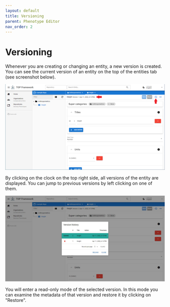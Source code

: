 ```yaml
---
layout: default
title: Versioning
parent: Phenotype Editor
nav_order: 2
---
```


# Versioning
Whenever you are creating or changing an entity, a new version is created. You can see the current version of an entity on the top of the entities tab (see screenshot below).

![Version of an entity](../assets/images/phenotype-editor-version.png)

By clicking on the clock on the top right side, all versions of the entity are displayed. You can jump to previous versions by left clicking on one of them.

![Entity history](../assets/images/phenotype-editor-history.png)

You will enter a read-only mode of the selected version. In this mode you can examine the metadata of that version and restore it by clicking on "Restore".
